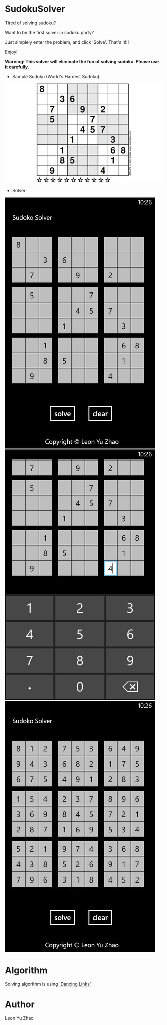 SudokuSolver
============

Tired of solving sudoku?

Want to be the first solver in soduku party?

Just simplely enter the problem, and click 'Solve'. That's it!!!

Enjoy!

**Warning: This solver will eliminate the fun of solving sudoku. Please use it carefully.**

* Sample Sudoku (World's Hardest Sudoku)

![ScreenShot](https://raw.githubusercontent.com/leonyuzhao/SudokuSolver/master/screenshots/worldshardestsudoku.jpg)

* Solver

![ScreenShot](https://raw.githubusercontent.com/leonyuzhao/SudokuSolver/master/screenshots/initial.jpg)
![ScreenShot](https://raw.githubusercontent.com/leonyuzhao/SudokuSolver/master/screenshots/input.jpg)
![ScreenShot](https://raw.githubusercontent.com/leonyuzhao/SudokuSolver/master/screenshots/solved.jpg)


Algorithm
=========

Solving algorithm is using <a href="http://en.wikipedia.org/wiki/Dancing_Links" target="_blank">'Dancing Links'</a>

Author
======
Leon Yu Zhao
